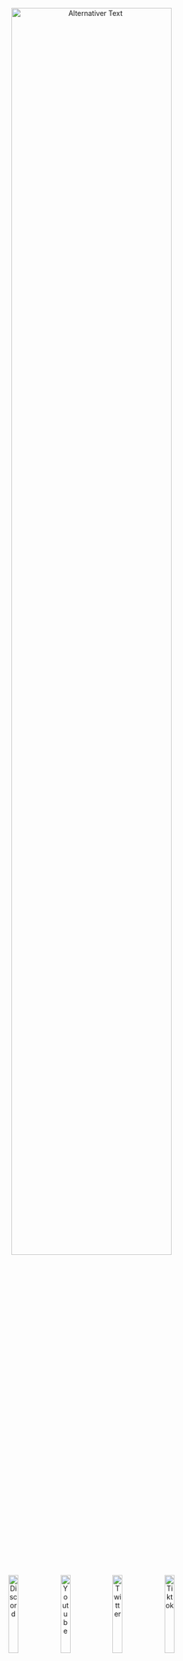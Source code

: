 
<br>
<div align="center"> 
<a id="header"><img src="https://chaosaiart.de/nodes/workflows/elements/logo_2.png" alt="Alternativer Text" width="80%"></a>
</div><br>
<div align="center"> <a href="https://chaosaiart.com/discord"><img src="https://chaosaiart.de/nodes/workflows/elements/c1.png" alt="Discord" width="20%"></a>
  <a href="https://chaosaiart.com/youtube"><img src="https://chaosaiart.de/nodes/workflows/elements/c2.png" alt="Youtube" width="20%"></a>
  <a href="https://chaosaiart.com/twitter"><img src="https://chaosaiart.de/nodes/workflows/elements/c3.png" alt="Twitter" width="20%"></a>
  <a href="https://chaosaiart.com/tiktok"><img src="https://chaosaiart.de/nodes/workflows/elements/c4.png" alt="Tiktok" width="20%"></a>
 </div> 
<br><br><br>
<a id="Overview"><img src="https://chaosaiart.de/nodes/workflows/elements/overview.png" alt="Alternativer Text" width="100%"></a>   
<br>
<div align="center"> 
  <a href="#Install"><img src="https://chaosaiart.de/nodes/workflows/elements/d1.png" alt="Discord" width="25%"></a>
  <a href="#Workflows"><img src="https://chaosaiart.de/nodes/workflows/elements/d2.png" alt="Discord" width="25%"></a>
  <a href="#Nodes"><img src="https://chaosaiart.de/nodes/workflows/elements/d3.png" alt="Discord" width="25%"></a>
</div>
<div align="center">  
  <a href="#Support"><img src="https://chaosaiart.de/nodes/workflows/elements/d4.png" alt="Discord" width="25%"></a> 
  <a href="#Info"><img src="https://chaosaiart.de/nodes/workflows/elements/d5.png" alt="Discord" width="25%"></a>
</div>
<br><br>   
<a id="Install" name="Install">
<img src="https://chaosaiart.de/nodes/workflows/elements/Install.png" alt="Install" width="100%"> 
</a>
 
<br>
<div align="center"> 
  <a href="#Install_full"><img src="https://chaosaiart.de/nodes/workflows/elements/h1_2.png" alt="Install" width="25%"></a> 
  <a href="#Install_manager"><img src="https://chaosaiart.de/nodes/workflows/elements/h3.png" alt="Install" width="25%"></a>
  <a href="#Install_git"><img src="https://chaosaiart.de/nodes/workflows/elements/h2.png" alt="Install" width="25%"></a>
</div>
     
<br>
 
<a id="Install_full"> 
<img src="https://chaosaiart.de/nodes/workflows/elements/i1_2.png" alt="Discord" width="100%"> 
</a>
<br>
<dl>
  <dd>
    <dl>
      <dd>  
      1. Install <a href="https://github.com/comfyanonymous/ComfyUI?tab=readme-ov-file#installing">ComfyUI</a><br>
      2. Download <a href="https://github.com/chaosaiart/Chaosaiart-Nodes/archive/refs/heads/main.zip">Chaosaiart-Nodes</a><br>
      3. Unzip Chaosaiart-Nodes with <a href="https://7-zip.org/">7zip</a><br>
      4. Grab the Unzipped "Chaosaiart-Nodes" folder<br>
      5. go into ComfyUI Folder, then "../comfyUI/custom_nodes/" place it in.<br> 
      <img src="https://chaosaiart.de/nodes/workflows/elements/not_do.png" alt="Install" width="40%"><br><br>
      6. Windows:
      <br>
      <dl><dd><dl><dd>Use the Install_windows file in the "Chaosaiart-Nodes" folder<br>
      </dd></dl>      
      Linux: 
      
    pip install opencv-python & pip install tqdm
</dd></dl><br> 
7. get a good checkpoint, like <a href="https://civitai.com/models/9409?modelVersionId=30163">Anything5</a> ( Folder: ../ComfyUI/models/checkpoints )    
</dl>
<div align="center"> 
Open ComfyUI, Load or Drag & Drop one of the <a href="#workflow_overview">workflows</a>.    
</div>     
<br>
<br>
</dl>  
</dd>
</dl>
</dd>
</dl>  

<a id="Install_manager">
<img src="https://chaosaiart.de/nodes/workflows/elements/i3.png" alt="Install" width="100%">
</a>
<br>
<dl>
  <dd>
    <dl>
      <dd>   
      1. Install <a href="https://github.com/comfyanonymous/ComfyUI?tab=readme-ov-file#installing">ComfyUI</a><br>
      2. Install <a href="https://github.com/ltdrdata/ComfyUI-Manager">ComfyUI Manager</a><br>
      3. Open Manager, Use "Install via Git URL".<br>
      4. Command:
      
    https://github.com/chaosaiart/Chaosaiart-Nodes
<x>    
5. get a good checkpoint, like <a href="https://civitai.com/models/9409?modelVersionId=30163">Anything5</a> ( Folder: ../ComfyUI/models/checkpoints )</x>
<br><br>
<div align="center"> 
Open ComfyUI, Load or Drag & Drop one of the <a href="#workflow_overview">workflows</a>.    
</div>      
<br>
<br>
</dl></dd></dl>  


<a id="Install_git">
<img src="https://chaosaiart.de/nodes/workflows/elements/i2.png" alt="Install" width="100%">
</a>
<br>
<dl>
  <dd>
    <dl>
      <dd> 
        1. Install <a href="https://github.com/comfyanonymous/ComfyUI?tab=readme-ov-file#installing">ComfyUI</a><br>
        2. Install <a href="https://git-scm.com/downloads">git</a><br>
        3. Open the ComfyUI folder, then "../ComfyUI/custom_nodes"<br>
        <br>
    <dl>
      <dd> 
        Windows:
        <dl><dd>   
          4. Use the folder path, type CMD<br>
          5. Use the command in CMD:<br>

    git clone https://github.com/chaosaiart/Chaosaiart-Nodes
<x>6. Use the Install_windows file in the "Chaosaiart-Nodes" folder<br> 
7. get a good checkpoint, like <a href="https://civitai.com/models/9409?modelVersionId=30163">Anything5</a> ( Folder: ../ComfyUI/models/checkpoints )</x><br> 
<div align="center"> 
Open ComfyUI, Load or Drag & Drop one of the <a href="#workflow_overview">workflows</a>.<br> 
</div>      
        <br>
        </dd>
        Linux:
        <dl><dd> 
        4. use:
    
    git clone https://github.com/chaosaiart/Chaosaiart-Nodes & pip install opencv-python & pip install tqdm
<x> 
5. get a good checkpoint, like <a href="https://civitai.com/models/9409?modelVersionId=30163">Anything5</a> ( Folder: ../ComfyUI/models/checkpoints )</x><br> 
<br>
<div align="center"> 
Open ComfyUI, Load or Drag & Drop one of the <a href="#workflow_overview">workflows</a>.    
</div>      
</dd></dl></dd></dl></dd></dl></dd></dl>     
<br>
<br>

 
   
<a id="Workflows" name="Workflows">
<img src="https://chaosaiart.de/nodes/workflows/elements/workflows.png" alt="Workflows" width="100%">
</a> 

<div align="center">  
  <a href="#Workflow_basic"><img src="https://chaosaiart.de/nodes/workflows/elements/wi_1.png" alt="Install" width="25%"></a> 
  <a href="#Workflow_advanced"><img src="https://chaosaiart.de/nodes/workflows/elements/wi_2.png" alt="Install" width="25%"></a> 
</div>
<a id="Workflow_basic">
  <img src="https://chaosaiart.de/nodes/workflows/elements/w1.png" alt="Workflows" width="100%">
</a>
<div>
<dl>
  <dd>
    <dl>
      <dd>
      <a id="workflow_overview"></a>
      <div align="center">  
        <a href="#workflow_3"><img src="https://chaosaiart.de/nodes/workflows/elements/wi_b_3.png" width="30%"></a>
        <a href="#workflow_4"><img src="https://chaosaiart.de/nodes/workflows/elements/wi_b_4.png" width="30%"></a>
        <a href="#workflow_5"><img src="https://chaosaiart.de/nodes/workflows/elements/wi_b_5.png" width="30%"></a>
      </div>
      <div align="center">  
        <a href="#workflow_2"><img src="https://chaosaiart.de/nodes/workflows/elements/wi_b_2.png" width="30%"></a>
        <a href="#workflow_9"><img src="https://chaosaiart.de/nodes/workflows/elements/wi_b_9.png" width="30%"></a>
        <a href="#workflow_8"><img src="https://chaosaiart.de/nodes/workflows/elements/wi_b_8.png" width="30%"></a>
      </div>
      <div align="center">  
        <a href="#workflow_1"><img src="https://chaosaiart.de/nodes/workflows/elements/wi_b_1.png" width="30%"></a>
        <a href="#workflow_6"><img src="https://chaosaiart.de/nodes/workflows/elements/wi_b_6.png" width="30%"></a>
        <a href="#workflow_7"><img src="https://chaosaiart.de/nodes/workflows/elements/wi_b_7.png" width="30%"></a> 
      </div>
      <div align="center">  
        <a href="#workflow_10"><img src="https://chaosaiart.de/nodes/workflows/elements/wi_b_10.png" width="30%"></a>
        <a href="#workflow_11"><img src="https://chaosaiart.de/nodes/workflows/elements/wi_b_11.png" width="30%"></a> 
      </div>
      <!-- TODO: FIXME: -->
      <br><br>
      <!-- Checkpoint Changer --->
      <a id="workflow_3"><img src="https://chaosaiart.de/nodes/workflows/elements/wi_b_3.png" width="30%"></a><br> 
      <dl><dd>
      Change Checkpoint, you can specify when.<br>
      1x Frame = 1x generated Img / Batch<br>
      <img src="https://chaosaiart.de/nodes/workflows/img/Basic_Checkpoint_changing.jpg" width="100%"><br>
      <div align="center"><a href="https://chaosaiart.de/nodes/?json=Basic_Checkpoint_changing">Download: Workflow</a> 
      </div><br><br>
      </dl>
      <!-- Prompt Changer --->
      <a id="workflow_4"><img src="https://chaosaiart.de/nodes/workflows/elements/wi_b_4.png" width="30%"></a><br> 
      <dl><dd>
      Change Prompt, you can specify when.<br>
      1x Frame = 1x generated Img / Batch<br>
      <img src="https://chaosaiart.de/nodes/workflows/img/Basic_Prompt_changing.jpg" width="100%"><br>
      <div align="center"><a href="https://chaosaiart.de/nodes/?json=Basic_Prompt_changing">Download: Workflow</a> 
      </div><br><br>
      </dl> 
      <!-- Checkpoint & Prompt Changer -->
      <a id="workflow_5"><img src="https://chaosaiart.de/nodes/workflows/elements/wi_b_5.png" width="30%"></a><br> 
      <dl><dd>
      Change Checkpoint & Prompt, you can specify when.<br>
      1x Frame = 1x generated Img / Batch<br>
      <img src="https://chaosaiart.de/nodes/workflows/img/Basic_Checkpoint_Prompt_changing.jpg" width="100%"><br>
      <div align="center"><a href="https://chaosaiart.de/nodes/?json=Basic_Checkpoint_Prompt_changing">Download: Workflow</a> 
      </div><br><br>
      </dl>
      <!-- Batch Loader -->
      <a id="workflow_2"><img src="https://chaosaiart.de/nodes/workflows/elements/wi_b_2.png" width="30%"></a><br> 
      <dl><dd>
      Basic img2img Batch Loader<br>
      Select folder, Each generation uses the next image.<br>
      You also can Repeat Img.<br>
      <img src="https://chaosaiart.de/nodes/workflows/img/Basic_Image_Batch_img2img.jpg" width="100%"><br>
      <div align="center"><a href="https://chaosaiart.de/nodes/?json=Basic_Image_Batch_img2img">Download: Workflow</a> 
      </div><br>
      Basic Controlnet Batch Loader<br>
      Select folder, Each generation uses the next image.<br>
      You also can Repeat Img.<br>
      <img src="https://chaosaiart.de/nodes/workflows/img/Basic_Image_Batch_controlnet.jpg" width="100%"><br>
      <div align="center"><a href="https://chaosaiart.de/nodes/?json=Basic_Image_Batch_controlnet">Download: Workflow</a> 
      </div><br><br>
      </dl> <!-- Video2img-->
      <a id="workflow_9"><img src="https://chaosaiart.de/nodes/workflows/elements/wi_b_9.png" width="30%"></a><br> 
      <dl><dd>
      Splitt Video in to Frames / img 
      <img src="https://chaosaiart.de/nodes/workflows/img/Basic_video2img.jpg" width="100%"><br>  
      <div align="center"><a href="https://chaosaiart.de/nodes/?json=Basic_video2img">Download: Workflow</a> 
      </div><br><br>
      </dl>
      <!-- img2video -->
      <a id="workflow_8"><img src="https://chaosaiart.de/nodes/workflows/elements/wi_b_8.png" width="30%"></a><br> 
      <dl><dd>
      Stitching Image to Video
      <img src="https://chaosaiart.de/nodes/workflows/img/Basic_img2video.jpg" width="100%"><br>  
      <div align="center"><a href="https://chaosaiart.de/nodes/?json=Basic_img2video">Download: Workflow</a> 
      </div><br><br>
      </dl>
      <!-- Cache Reloader -->
      <a id="workflow_1"><img src="https://chaosaiart.de/nodes/workflows/elements/wi_b_1.png" width="30%"></a><br> 
      <dl><dd>
      First Step for Animation<br>
      Cache a Img for the next generate, in this Case Img2img. 
      My <a href="#wi_b_4">Promptchanger workflow</a> has been implemented. Prompt Changer<br> 
      <img src="https://chaosaiart.de/nodes/workflows/img/Basic_img2img_cache_animation.jpg" width="100%"><br>  
      <div align="center"><a href="https://chaosaiart.de/nodes/?json=Basic_img2img_cache_animation">Download: Workflow</a> 
      </div><br><br>
      </dl>
      <!-- Controlnet Changer -->
      <a id="workflow_6"><img src="https://chaosaiart.de/nodes/workflows/elements/wi_b_6.png" width="30%"></a><br> 
      <dl><dd>
      Change Controlnet Settings by Counting.<br>
      1x Frame = 1x generated Img / Batch = Step<br>
      You will need <a href="https://civitai.com/models/38784?modelVersionId=44716">Canny Model<a>
      <img src="https://chaosaiart.de/nodes/workflows/img/Basic_controlnet_start_end_steps_changing.jpg" width="100%"><br>
      <div align="center"><a href="https://chaosaiart.de/nodes/?json=Basic_controlnet_start_end_steps_changing">Download: Workflow</a> 
      </div><br><br>
      </dl>
      <!-- Save Prompt -->
      <a id="workflow_7"><img src="https://chaosaiart.de/nodes/workflows/elements/wi_b_7.png" width="30%"></a><br> 
      <dl><dd>
      Save and Load your Prompt + Simple Workflow.<br>
      For Loading & Saving Text you need to Install this <a href="https://github.com/pythongosssss/ComfyUI-Custom-Scripts?tab=readme-ov-file#installation">Custom Node</a>
      <img src="https://chaosaiart.de/nodes/workflows/img/Basic_save_load_Prompts.jpg" width="100%"><br>
      <div align="center"><a href="https://chaosaiart.de/nodes/?json=Basic_save_load_Prompts">Download: Workflow</a> 
      </div><br><br>
      </dl>
      <!-- Switch -->
      <a id="workflow_10"><img src="https://chaosaiart.de/nodes/workflows/elements/wi_b_10.png" width="30%"></a><br> 
      <dl><dd>
      Using Any-Switch to control any input at any time.
      <img src="https://chaosaiart.de/nodes/workflows/img/Basic_Any_Switch_Count.jpg" width="100%"><br>
      <div align="center"><a href="https://chaosaiart.de/nodes/?json=Basic_Any_Switch_Count">Download: Workflow</a> 
      </div><br><br>
      </dl>
      <!-- Array -->
      <a id="workflow_11"><img src="https://chaosaiart.de/nodes/workflows/elements/wi_b_11.png" width="30%"></a><br> 
      <dl><dd>
      Utilize arrays to enhance the organization of your workspace, or swiftly switch between processes to test things.
      <img src="https://chaosaiart.de/nodes/workflows/img/Basic_using_Array.jpg" width="100%"><br>
      <div align="center"><a href="https://chaosaiart.de/nodes/?json=Basic_using_Array">Download: Workflow</a> 
      </div><br><br>
      </dl>
      
</dd></dl></dd></dl>  
<a id="Workflow_advanced">
  <img src="https://chaosaiart.de/nodes/workflows/elements/w2.png" alt="Workflows" width="100%">
</a>
<div>
<dl>
  <dd>
    <dl>
      <dd>
      <div align="center">  
        <a href="#workflow_Advanced_1"><img src="https://chaosaiart.de/nodes/workflows/elements/wi_a_1.png" width="30%"></a>
        <a href="#workflow_Advanced_2"><img src="https://chaosaiart.de/nodes/workflows/elements/wi_a_2.png" width="30%"></a>
      </div> <br><br>
      <a id="workflow_Advanced_1"><img src="https://chaosaiart.de/nodes/workflows/elements/wi_a_1.png" width="30%"></a>
      <dl><dd>
      Animation:<br>
      Using Controlnet <a href="https://civitai.com/models/17220/controlnet-t2i-adapter-models">T2i Color Adapter</a> & Controlnet <a href="https://civitai.com/models/38784?modelVersionId=44716">Canny</a> for Animation<br>
      You need this <a href="https://github.com/Fannovel16/comfyui_controlnet_aux">Custom Node</a> for Controlnet.<br> and both Modells.
      Additionally, you need to decompose a video into frames (Img) using <a href="#workflow_9">video2img Basic Workflow</a>.<br>
      Afterwards, you must stitch the images into a video using <a href="#workflow_8">img2video Basic Workflow</a>
      <img src="https://chaosaiart.de/nodes/workflows/img/advanced_1.jpg" width="100%">
      <div align="center">
      <div align="center"><a href="https://chaosaiart.de/nodes/?json=advanced_1">Download: Workflow</a> 
      </div><br><br>
      </dl> 
      <a id="workflow_Advanced_2"><img src="https://chaosaiart.de/nodes/workflows/elements/wi_a_2.png" width="30%"></a>
      <dl><dd>
      Animation:<br>
      Using Controlnet <a href="https://civitai.com/models/17220/controlnet-t2i-adapter-models">T2i Color Adapter</a> & 2x Controlnet <a href="https://civitai.com/models/38784?modelVersionId=44716">Canny</a> for Animation<br>
      You need this <a href="https://github.com/Fannovel16/comfyui_controlnet_aux">Custom Node</a> for Controlnet and both Modells.<br> 
      Additionally, you need to decompose a video into frames (Img) using <a href="#workflow_9">video2img Basic Workflow</a>.<br>
      Afterwards, you must stitch the images into a video using <a href="#workflow_8">img2video Basic Workflow</a>
      <img src="https://chaosaiart.de/nodes/workflows/img/advanced_2.jpg" width="100%"> 
      <div align="center">
      <div align="center"><a href="https://chaosaiart.de/nodes/?json=advanced_2">Download: Workflow</a> 
      </div><br><br><br>
      </dl> 
      
</dd></dl></dd></dl> 
</div>
<a id="Nodes" name="Nodes">
<img src="https://chaosaiart.de/nodes/workflows/elements/nodes.png" alt="Nodes" width="100%">
</a> 
<!-- Headline Nodes -->
<div align="center">
<a href="#nodes_1"><img src="https://chaosaiart.de/nodes/workflows/elements/ni_1.png" alt="" width="30%"></a>
<a href="#nodes_2"><img src="https://chaosaiart.de/nodes/workflows/elements/ni_2.png" alt="" width="30%"></a>
<a href="#nodes_3"><img src="https://chaosaiart.de/nodes/workflows/elements/ni_3.png" alt="" width="30%"></a>
</div>
<div align="center">
<a href="#nodes_4"><img src="https://chaosaiart.de/nodes/workflows/elements/ni_4.png" alt="" width="30%"></a>
<a href="#nodes_6"><img src="https://chaosaiart.de/nodes/workflows/elements/ni_6.png" alt="" width="30%"></a>
<a href="#nodes_7"><img src="https://chaosaiart.de/nodes/workflows/elements/ni_7.png" alt="" width="30%"></a>
</div>
<div align="center">
<a href="#nodes_8"><img src="https://chaosaiart.de/nodes/workflows/elements/ni_8.png" alt="" width="30%"></a>
<a href="#nodes_9"><img src="https://chaosaiart.de/nodes/workflows/elements/ni_9.png" alt="" width="30%"></a>
<a href="#nodes_5"><img src="https://chaosaiart.de/nodes/workflows/elements/ni_5.png" alt="" width="30%"></a>
</div>
<br><br><br>
<div align="center">
<!-- Image -->  
<a id="nodes_1"><img src="https://chaosaiart.de/nodes/workflows/elements/ni_1.png" alt="" width="30%"></a><br> 
<img src="https://chaosaiart.de/nodes/workflows/nodes/image_1.jpg" alt="Nodes" width="50%">
<img src="https://chaosaiart.de/nodes/workflows/nodes/image_2.jpg" alt="Nodes" width="50%"><br><br>
<!-- Ksampler -->
<a id="nodes_2"><img src="https://chaosaiart.de/nodes/workflows/elements/ni_2.png" alt="" width="30%"></a><br> 
<img src="https://chaosaiart.de/nodes/workflows/nodes/Ksampler_1.jpg" alt="Nodes" width="50%">
<img src="https://chaosaiart.de/nodes/workflows/nodes/Ksampler_2.jpg" alt="Nodes" width="50%"><br><br>
<!-- cache -->
<a id="nodes_3"><img src="https://chaosaiart.de/nodes/workflows/elements/ni_3.png" alt="" width="30%"></a><br> 
<img src="https://chaosaiart.de/nodes/workflows/nodes/cache_1.jpg" alt="Nodes" width="50%">
<img src="https://chaosaiart.de/nodes/workflows/nodes/cache_2.jpg" alt="Nodes" width="50%">
<img src="https://chaosaiart.de/nodes/workflows/nodes/cache_3.jpg" alt="Nodes" width="50%"><br><br>
<!-- Logic --> 
<a id="nodes_4"><img src="https://chaosaiart.de/nodes/workflows/elements/ni_4.png" alt="" width="30%"></a><br> 
<img src="https://chaosaiart.de/nodes/workflows/nodes/logic.jpg" alt="Nodes" width="50%"><br><br>
<!-- Prompt --> 
<a id="nodes_6"><img src="https://chaosaiart.de/nodes/workflows/elements/ni_6.png" alt="" width="30%"></a><br> 
<img src="https://chaosaiart.de/nodes/workflows/nodes/prompt_1.jpg" alt="Nodes" width="50%">
<img src="https://chaosaiart.de/nodes/workflows/nodes/prompt_2.jpg" alt="Nodes" width="50%"><br><br>
<!-- checkpoint --> 
<a id="nodes_7"><img src="https://chaosaiart.de/nodes/workflows/elements/ni_7.png" alt="" width="30%"></a><br> 
<img src="https://chaosaiart.de/nodes/workflows/nodes/checkpoint_1.jpg" alt="Nodes" width="50%">
<img src="https://chaosaiart.de/nodes/workflows/nodes/checkpoint_2.jpg" alt="Nodes" width="50%">
<img src="https://chaosaiart.de/nodes/workflows/nodes/checkpoint_3.jpg" alt="Nodes" width="50%"><br><br>
<!-- Switch --> 
<a id="nodes_8"><img src="https://chaosaiart.de/nodes/workflows/elements/ni_8.png" alt="" width="30%"></a><br> 
<img src="https://chaosaiart.de/nodes/workflows/nodes/switch_1.jpg" alt="Nodes" width="50%">
<img src="https://chaosaiart.de/nodes/workflows/nodes/switch_2.jpg" alt="Nodes" width="50%"><br><br>
<!-- Controlnet --> 
<a id="nodes_9"><img src="https://chaosaiart.de/nodes/workflows/elements/ni_9.png" alt="" width="30%"></a><br> 
<img src="https://chaosaiart.de/nodes/workflows/nodes/controlnet.jpg" alt="Nodes" width="50%"><br><br>
<!-- special --> 
<a id="nodes_5"><img src="https://chaosaiart.de/nodes/workflows/elements/ni_5.png" alt="" width="30%"></a><br> 
<img src="https://chaosaiart.de/nodes/workflows/nodes/onlymy.jpg" alt="Nodes" width="50%"><br><br>
</div> 
<!-- --->
<!-- --->
<!-- --->
<br><br>
<a id="Support" name="Support">
<img src="https://chaosaiart.de/nodes/workflows/elements/supportme.png" alt="Nodes" width="100%">
</a>
<dl><dd>
<!-- buy me a coffee -->
<a href="https://www.buymeacoffee.com/chaosaiart"><img src="https://chaosaiart.de/nodes/workflows/elements/mo_1.png" width="30%"></a>
<dl><dd>
<a href="https://www.buymeacoffee.com/chaosaiart">Open Buymeacoffee</a><br><br>
</dd>
<!-- Paypal -->
<a href="https://www.paypal.com/donate/?hosted_button_id=92WFYKA586YQG"><img src="https://chaosaiart.de/nodes/workflows/elements/mo_2.png" width="30%"></a>
<dl><dd>
<a href="https://www.paypal.com/donate/?hosted_button_id=92WFYKA586YQG">Open Paypal</a><br><br>
</dd>
<!-- Patreon -->
<a href="https://patreon.com/Chaosaiart?utm_medium=unknown&utm_source=join_link&utm_campaign=creatorshare_creator&utm_content=copyLink"><img src="https://chaosaiart.de/nodes/workflows/elements/mo_3.png" width="30%"></a>
<dl><dd>
<a href="https://patreon.com/Chaosaiart?utm_medium=unknown&utm_source=join_link&utm_campaign=creatorshare_creator&utm_content=copyLink">
Open Patreon</a><br><br>
</dd>
</dl></dd>
<br><br>
<!-- --->
<!-- --->
<!-- --->
<a id="Info" name="Info">
<img src="https://chaosaiart.de/nodes/workflows/elements/info.png" alt="Nodes" width="100%">
</a>
<a id="Credits"><img src="https://chaosaiart.de/nodes/workflows/elements/zi_1.png" width="30%"></a>
<dl><dd>
Credits to pythongosssss for their <a href="https://github.com/pythongosssss/ComfyUI-Custom-Scripts?tab=readme-ov-file#installation">custom node</a> without it, my info display would have been more challenging.
</dd>
<br><br>
<a id="web"><img src="https://chaosaiart.de/nodes/workflows/elements/zi_3.png" width="30%"></a>
<dl><dd>
<a href="https://chaosaiart.de">https://chaosaiart.de</a> &
<a href="https://chaosaiart.com">https://chaosaiart.com</a>
</dd>
<br><br>
<a id="License"><img src="https://chaosaiart.de/nodes/workflows/elements/zi_2.png" width="30%"></a>
<dl><dd>
License MIT
</dd>
